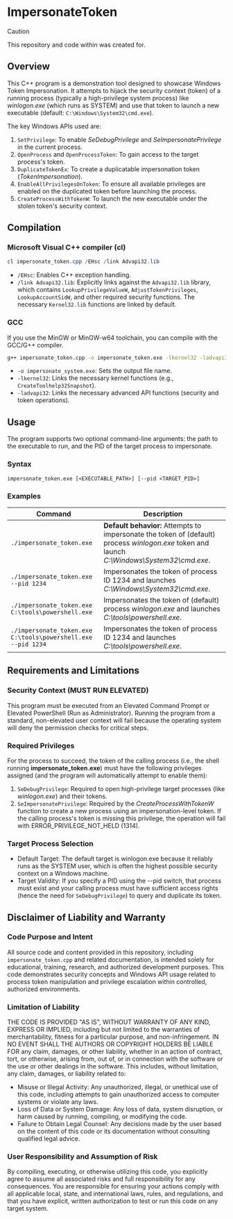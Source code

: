 # ImpersonateToken

> [!CAUTION]
> This repository and code within was created for.

## Overview
This C++ program is a demonstration tool designed to showcase Windows Token Impersonation. It attempts to hijack the security context (token) of a running process (typically a high-privilege system process) like _winlogon.exe_ (which runs as SYSTEM) and use that token to launch a new executable (default: `C:\Windows\System32\cmd.exe`).

The key Windows APIs used are:
1. `SetPrivilege`: To enable _SeDebugPrivilege_ and _SeImpersonatePrivilege_ in the current process.
1. `OpenProcess` and `OpenProcessToken`: To gain access to the target process's token.
1. `DuplicateTokenEx`: To create a duplicatable impersonation token (_TokenImpersonation_).
1. `EnableAllPrivilegesOnToken`: To ensure all available privileges are enabled on the duplicated token before launching the process.
1. `CreateProcessWithTokenW`: To launch the new executable under the stolen token's security context.

## Compilation
### Microsoft Visual C++ compiler (cl)
```powershell
cl impersonate_token.cpp /EHsc /link Advapi32.lib
```
- `/EHsc`: Enables C++ exception handling.
- `/link Advapi32.lib`: Explicitly links against the `Advapi32.lib` library, which contains `LookupPrivilegeValueW`, `AdjustTokenPrivileges`, `LookupAccountSidW`, and other required security functions. The necessary `Kernel32.lib` functions are linked by default.

### GCC
If you use the MinGW or MinGW-w64 toolchain, you can compile with the GCC/G++ compiler.
```bash
g++ impersonate_token.cpp -o impersonate_token.exe -lkernel32 -ladvapi32
```
- `-o impersonate_system.exe`: Sets the output file name.
- `-lkernel32`: Links the necessary kernel functions (e.g., `CreateToolhelp32Snapshot`).
- `-ladvapi32`: Links the necessary advanced API functions (security and token operations).

## Usage
The program supports two optional command-line arguments: the path to the executable to run, and the PID of the target process to impersonate.

### Syntax
```
impersonate_token.exe [<EXECUTABLE_PATH>] [--pid <TARGET_PID>]
```

### Examples
| Command | Description |
|---------|-------------|
|`./impersonate_token.exe`|**Default behavior:** Attempts to impersonate the token of (default) process _winlogon.exe_ token and launch _C:\Windows\System32\cmd.exe_.|
|`./impersonate_token.exe --pid 1234`|Impersonates the token of process ID 1234 and launches _C:\Windows\System32\cmd.exe_.|
|`./impersonate_token.exe C:\tools\powershell.exe`|Impersonates the token of (default) process _winlogon.exe_ and launches _C:\tools\powershell.exe_.|
|`./impersonate_token.exe C:\tools\powershell.exe --pid 1234`|Impersonates the token of process  ID 1234 and launches _C:\tools\powershell.exe_.|

## Requirements and Limitations
###  Security Context (MUST RUN ELEVATED)
This program must be executed from an Elevated Command Prompt or Elevated PowerShell (Run as Administrator).
Running the program from a standard, non-elevated user context will fail because the operating system will deny the permission checks for critical steps.

### Required Privileges
For the process to succeed, the token of the calling process (i.e., the shell running **impersonate_token.exe**) must have the following privileges assigned (and the program will automatically attempt to enable them):
1. `SeDebugPrivilege`: Required to open high-privilege target processes (like _winlogon.exe_) and their tokens.
1. `SeImpersonatePrivilege`: Required by the _CreateProcessWithTokenW_ function to create a new process using an impersonation-level token. If the calling process's token is missing this privilege, the operation will fail with ERROR_PRIVILEGE_NOT_HELD (1314).

### Target Process Selection
- Default Target: The default target is winlogon.exe because it reliably runs as the SYSTEM user, which is often the highest possible security context on a Windows machine.
- Target Validity: If you specify a PID using the --pid switch, that process must exist and your calling process must have sufficient access rights (hence the need for `SeDebugPrivilege`) to query and duplicate its token.


## Disclaimer of Liability and Warranty

### Code Purpose and Intent
All source code and content provided in this repository, including `impersonate_token.cpp` and related documentation, is intended solely for educational, training, research, and authorized development purposes. This code demonstrates security concepts and Windows API usage related to process token manipulation and privilege escalation within controlled, authorized environments.

### Limitation of Liability
THE CODE IS PROVIDED "AS IS", WITHOUT WARRANTY OF ANY KIND, EXPRESS OR IMPLIED, including but not limited to the warranties of merchantability, fitness for a particular purpose, and non-infringement.
IN NO EVENT SHALL THE AUTHORS OR COPYRIGHT HOLDERS BE LIABLE FOR any claim, damages, or other liability, whether in an action of contract, tort, or otherwise, arising from, out of, or in connection with the software or the use or other dealings in the software.
This includes, without limitation, any claim, damages, or liability related to:
- Misuse or Illegal Activity: Any unauthorized, illegal, or unethical use of this code, including attempts to gain unauthorized access to computer systems or violate any laws.
- Loss of Data or System Damage: Any loss of data, system disruption, or harm caused by running, compiling, or modifying the code.
- Failure to Obtain Legal Counsel: Any decisions made by the user based on the content of this code or its documentation without consulting qualified legal advice.

### User Responsibility and Assumption of Risk
By compiling, executing, or otherwise utilizing this code, you explicitly agree to assume all associated risks and full responsibility for any consequences. You are responsible for ensuring your actions comply with all applicable local, state, and international laws, rules, and regulations, and that you have explicit, written authorization to test or run this code on any target system.
